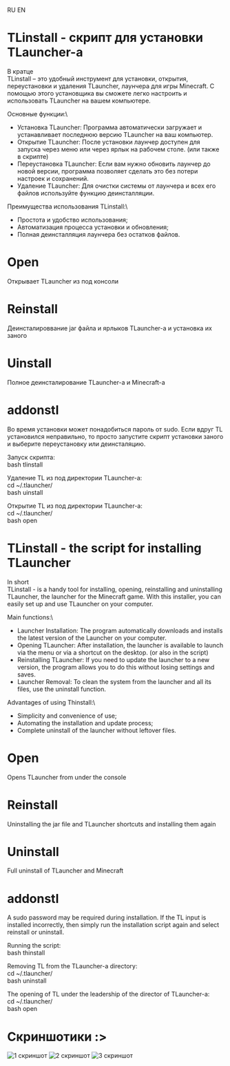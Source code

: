 <a name="TLinstall - скрипт для установки TLauncher-а">RU</a> <a name="TLinstall - the script for installing TLauncher">EN</a>

# TLinstall - скрипт для установки TLauncher-а
В кратце\
TLinstall – это удобный инструмент для установки, открытия, переустановки и удаления TLauncher, лаунчера для игры Minecraft. С помощью этого установщика вы сможете легко настроить и использовать TLauncher на вашем компьютере.

Основные функции:\
* Установка TLauncher: Программа автоматически загружает и устанавливает последнюю версию TLauncher на ваш компьютер.
* Открытие TLauncher: После установки лаунчер доступен для запуска через меню или через ярлык на рабочем столе. (или также в скрипте)
* Переустановка TLauncher: Если вам нужно обновить лаунчер до новой версии, программа позволяет сделать это без потери настроек и сохранений.
* Удаление TLauncher: Для очистки системы от лаунчера и всех его файлов используйте функцию деинсталляции.

Преимущества использования TLinstall:\
* Простота и удобство использования;
* Автоматизация процесса установки и обновления;
* Полная деинсталляция лаунчера без остатков файлов.

# Open
Открывает TLauncher из под консоли

# Reinstall
Деинсталироввание jar файла и ярлыков TLauncher-а и установка их заного

# Uinstall
Полное деинсталирование TLauncher-а и Minecraft-а

# addonstl
Во время установки может понадобиться пароль от sudo. 
Если вдруг TL установился неправильно, то просто запустите скрипт установки заного и выберите переустановку или деинсталяцию.

Запуск скрипта:\
bash tlinstall

Удаление TL из под директории TLauncher-а:\
cd ~/.tlauncher/\
bash uinstall

Открытие TL из под директории TLauncher-а:\
cd ~/.tlauncher/\
bash open


# TLinstall - the script for installing TLauncher
In short\
TLinstall - is a handy tool for installing, opening, reinstalling and uninstalling TLauncher, the launcher for the Minecraft game. With this installer, you can easily set up and use TLauncher on your computer.

Main functions:\
* Launcher Installation: The program automatically downloads and installs the latest version of the Launcher on your computer.
* Opening TLauncher: After installation, the launcher is available to launch via the menu or via a shortcut on the desktop. (or also in the script)
* Reinstalling TLauncher: If you need to update the launcher to a new version, the program allows you to do this without losing settings and saves.
* Launcher Removal: To clean the system from the launcher and all its files, use the uninstall function.

Advantages of using Thinstall:\
* Simplicity and convenience of use;
* Automating the installation and update process;
* Complete uninstall of the launcher without leftover files.

# Open
Opens TLauncher from under the console

# Reinstall
Uninstalling the jar file and TLauncher shortcuts and installing them again

# Uninstall
Full uninstall of TLauncher and Minecraft

#  addonstl
A sudo password may be required during installation. 
If the TL input is installed incorrectly, then simply run the installation script again and select reinstall or uninstall.

Running the script:\
bash thinstall

Removing TL from the TLauncher-a directory:\
cd ~/.tlauncher/\
bash uninstall

The opening of TL under the leadership of the director of TLauncher-a:\
cd ~/.tlauncher/\
bash open

# Скриншотики :>
![1 скриншот](https://i.ibb.co/jRW1zQ7/2024-09-28-23-42-57.png "Начало установки")
![2 скриншот](https://i.ibb.co/n1D7G25/2024-09-28-23-44-32.png "Установка")
![3 скриншот](https://i.ibb.co/wBfXd4t/2024-09-28-23-45-51.png "Полное меню")  
